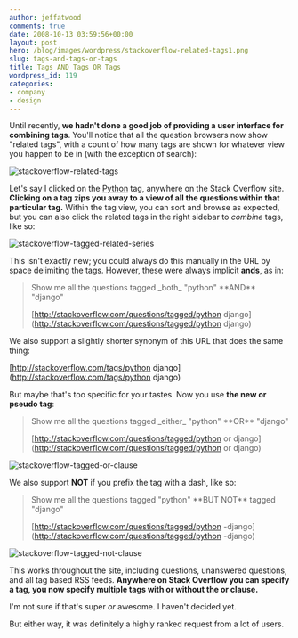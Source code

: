 ```yaml
---
author: jeffatwood
comments: true
date: 2008-10-13 03:59:56+00:00
layout: post
hero: /blog/images/wordpress/stackoverflow-related-tags1.png
slug: tags-and-tags-or-tags
title: Tags AND Tags OR Tags
wordpress_id: 119
categories:
- company
- design
---
```



Until recently, **we hadn't done a good job of providing a user interface for combining tags**. You'll notice that all the question browsers now show "related tags", with a count of how many tags are shown for whatever view you happen to be in (with the exception of search):



![stackoverflow-related-tags](/blog/images/wordpress/stackoverflow-related-tags1.png)



Let's say I clicked on the [Python](http://stackoverflow.com/questions/tagged/python) tag, anywhere on the Stack Overflow site. **Clicking on a tag zips you away to a view of all the questions within that particular tag.** Within the tag view, you can sort and browse as expected, but you can also click the related tags in the right sidebar to _combine_ tags, like so:



![stackoverflow-tagged-related-series](/blog/images/wordpress/stackoverflow-tagged-related-series.png)



This isn't exactly new; you could always do this manually in the URL by space delimiting the tags. However, these were always implicit **ands**, as in:





<blockquote>
Show me all the questions tagged _both_ "python" **AND** "django"

> 
> 
[http://stackoverflow.com/questions/tagged/python django](http://stackoverflow.com/questions/tagged/python django)
</blockquote>





We also support a slightly shorter synonym of this URL that does the same thing:



[http://stackoverflow.com/tags/python django](http://stackoverflow.com/tags/python django)



But maybe that's too specific for your tastes. Now you use **the new or pseudo tag**:





<blockquote>
Show me all the questions tagged _either_ "python" **OR** "django"

> 
> 
[http://stackoverflow.com/questions/tagged/python or django](http://stackoverflow.com/questions/tagged/python or django)
</blockquote>





![stackoverflow-tagged-or-clause](/blog/images/wordpress/stackoverflow-tagged-or-clause1.png)



We also support **NOT** if you prefix the tag with a dash, like so:





<blockquote>
Show me all the questions tagged "python" **BUT NOT** tagged "django"

> 
> 
[http://stackoverflow.com/questions/tagged/python -django](http://stackoverflow.com/questions/tagged/python -django)
</blockquote>





![stackoverflow-tagged-not-clause](/blog/images/wordpress/stackoverflow-tagged-not-clause.png)



This works throughout the site, including questions, unanswered questions, and all tag based RSS feeds. **Anywhere on Stack Overflow you can specify a tag, you now specify multiple tags with or without the or clause.**



I'm not sure if that's super _or_ awesome. I haven't decided yet.



But either way, it was definitely a highly ranked request from a lot of users.

